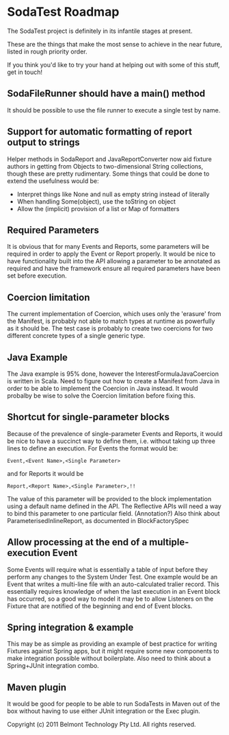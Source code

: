 SodaTest Roadmap
================

The SodaTest project is definitely in its infantile stages at present.

These are the things that make the most sense to achieve in the near future, listed in rough priority order.

If you think you'd like to try your hand at helping out with some of this stuff, get in touch!


SodaFileRunner should have a main() method
------------------------------------------
It should be possible to use the file runner to execute a single test by name.


Support for automatic formatting of report output to strings
------------------------------------------------------------
Helper methods in SodaReport and JavaReportConverter now aid fixture authors in getting from
Objects to two-dimensional String collections, though these are pretty rudimentary.
Some things that could be done to extend the usefulness would be:
* Interpret things like None and null as empty string instead of literally
* When handling Some(object), use the toString on object
* Allow the (implicit) provision of a list or Map of formatters


Required Parameters
-------------------
It is obvious that for many Events and Reports, some parameters will be required in order to
apply the Event or Report properly. It would be nice to have functionality built into the API
allowing a parameter to be annotated as required and have the framework ensure all required
parameters have been set before execution.


Coercion limitation
------------------
The current implementation of Coercion, which uses only the 'erasure' from the Manifest,
is probably not able to match types at runtime as powerfully as it should be.
The test case is probably to create two coercions for two different concrete types of a single
generic type.


Java Example
------------
The Java example is 95% done, however the InterestFormulaJavaCoercion is written in Scala.
Need to figure out how to create a Manifest from Java in order to be able to implement the
Coercion in Java instead.
It would probalby be wise to solve the Coercion limitation before fixing this.


Shortcut for single-parameter blocks
------------------------------------
Because of the prevalence of single-parameter Events and Reports, it would be nice to have a succinct way to
define them, i.e. without taking up three lines to define an execution. For Events the format would be:

    Event,<Event Name>,<Single Parameter>

and for Reports it would be

    Report,<Report Name>,<Single Parameter>,!!

The value of this parameter will be provided to the block implementation using a default name defined in the API.
The Reflective APIs will need a way to bind this parameter to one particular field. (Annotation?)
Also think about ParameterisedInlineReport, as documented in BlockFactorySpec


Allow processing at the end of a multiple-execution Event
---------------------------------------------------------
Some Events will require what is essentially a table of input before they perform any changes to the System Under Test.
One example would be an Event that writes a multi-line file with an auto-calculated tralier record.
This essentially requires knowledge of when the last execution in an Event block has occurred, so a good way to model
it may be to allow Listeners on the Fixture that are notified of the beginning and end of Event blocks.


Spring integration & example
----------------------------
This may be as simple as providing an example of best practice for writing Fixtures against Spring apps, but it
might require some new components to make integration possible without boilerplate.
Also need to think about a Spring+JUnit integration combo.


Maven plugin
------------
It would be good for people to be able to run SodaTests in Maven out of the box without having to use either JUnit
integration or the Exec plugin.


Copyright (c) 2011 Belmont Technology Pty Ltd. All rights reserved.
